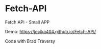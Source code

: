 # Fetch-API

Fetch API - Small APP

Demo: https://jecika404.github.io/Fetch-API/

Code with Brad Traversy
